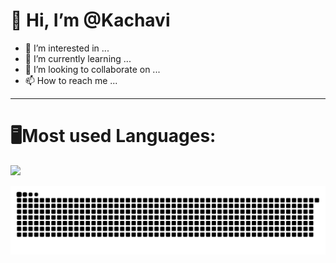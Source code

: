 # 👋 Hi, I’m @Kachavi
- 👀 I’m interested in ...
- 🌱 I’m currently learning ...
- 💞️ I’m looking to collaborate on ...
- 📫 How to reach me ...
<hr>

# 🖥️Most used Languages:

![](https://github-readme-stats.vercel.app/api/top-langs/?username=Kachavi&theme=radical&hide_border=false&include_all_commits=false&count_private=false&layout=compact)

![Snake animation](https://github.com/Kachavi/Kachavi/blob/output/github-contribution-grid-snake.svg)
